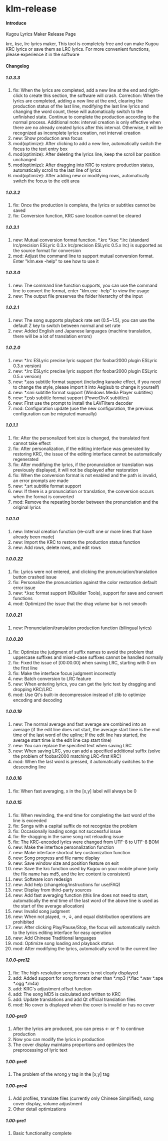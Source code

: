 # klm-release

#### Introduce

Kugou Lyrics Maker Release Page

krc, ksc, lrc lyrics maker, This tool is completely free and can make Kugou KRC lyrics or save them as LRC lyrics. For more convenient functions, please experience it in the software

#### Changelog

##### 1.0.3.3

1.  fix: When the lyrics are completed, add a new line at the end and right-click to create this section, the software will crash. Correction: When the lyrics are completed, adding a new line at the end, clearing the production status of the last line, modifying the last line lyrics and changing the word count, these will automatically switch to the unfinished state. Continue to complete the production according to the normal process. Additional note: interval creation is only effective when there are no already created lyrics after this interval. Otherwise, it will be recognized as incomplete lyrics creation, not interval creation
2.  new: Show production area focus
3.  mod(optimize): After clicking to add a new line, automatically switch the focus to the text entry box
4.  mod(optimize): After deleting the lyrics line, keep the scroll bar position unchanged
5.  mod(optimize): After dragging into KRC to restore production status, automatically scroll to the last line of lyrics
6.  mod(optimize): After adding new or modifying rows, automatically switch the focus to the edit area

##### 1.0.3.2

1.  fix: Once the production is complete, the lyrics or subtitles cannot be saved
2.  fix: Conversion function, KRC save location cannot be cleared

##### 1.0.3.1

1.  new: Mutual conversion format function. \*.krc \*.ksc \*.lrc (standard lrc/precision ESLyric 0.3.x lrc/precision ESLyric 0.5.x lrc) is supported as the source format for conversion
2.  mod: Adjust the command line to support mutual conversion format. Enter "klm.exe -help" to see how to use it

##### 1.0.3.0

1.  new: The command line function supports, you can use the command line to convert the format, enter "klm.exe -help" to view the usage
2.  new: The output file preserves the folder hierarchy of the input

##### 1.0.2.1

1.  new: The song supports playback rate set (0.5~1.5), you can use the default Z key to switch between normal and set rate
2.  new: Added English and Japanese languages (machine translation, there will be a lot of translation errors)

##### 1.0.2.0

1.  new: \*.lrc ESLyric precise lyric support (for foobar2000 plugin ESLyric 0.3.x version)
2.  new: \*.lrc ESLyric precise lyric support (for foobar2000 plugin ESLyric 0.5.x version)
3.  new: \*.ass subtitle format support (including karaoke effect, if you need to change the style, please import it into Aegisub to change it yourself)
4.  new: \*.smi subtitle format support (Windows Media Player subtitles)
5.  new: \*.psb subtitle format support (PowerDivX subtitles)
6.  new: First use the prompt to install the LAVFilters decoder
7.  mod: Configuration update (use the new configuration, the previous configuration can be migrated manually)

##### 1.0.1.1

1.  fix: After the personalized font size is changed, the translated font cannot take effect
2.  fix: After personalization, if the editing interface was generated by restoring KRC, the issue of the editing interface cannot be automatically regenerated
3.  fix: After modifying the lyrics, if the pronunciation or translation was previously displayed, it will not be displayed after restoration
4.  fix: When the conversion format is not enabled and the path is invalid, an error prompts are made
5.  new: \*.srt subtitle format support
6.  new: If there is a pronunciation or translation, the conversion occurs when the format is converted
7.  mod: Remove the repeating border between the pronunciation and the original lyrics

##### 1.0.1.0

1.  new: Interval creation function (re-craft one or more lines that have already been made)
2.  new: Import the KRC to restore the production status function
3.  new: Add rows, delete rows, and edit rows

##### 1.0.0.22

1.  fix: Lyrics were not entered, and clicking the pronunciation/translation button crashed issue
2.  fix: Personalize the pronunciation against the color restoration default error issue
3.  new: \*.ksc format support (KBuilder Tools), support for save and convert functions
4.  mod: Optimized the issue that the drag volume bar is not smooth

##### 1.0.0.21

1.  new: Pronunciation/translation production function (bilingual lyrics)

##### 1.0.0.20

1.  fix: Optimize the judgment of suffix names to avoid the problem that uppercase suffixes and mixed-case suffixes cannot be handled normally
2.  fix: Fixed the issue of \[00:00.00\] when saving LRC, starting with 0 on the first line
3.  fix: Make the interface focus judgment incorrectly
4.  new: Batch conversion to LRC feature
5.  new: When entering lyrics, you can get the lyric text by dragging and dropping KRC/LRC
6.  mod: Use Qt's built-in decompression instead of zlib to optimize encoding and decoding

##### 1.0.0.19

1.  new: The normal average and fast average are combined into an average (if the edit line does not start, the average start time is the end time of the last word of the upline; If the edit line has started, the average start time is the edit line cap start time)
2.  new: You can replace the specified text when saving LRC
3.  new: When saving LRC, you can add a specified additional suffix (solve the problem of foobar2000 matching LRC-first KRC)
4.  mod: When the last word is pressed, it automatically switches to the descending line

##### 1.0.0.16

1.  fix: When fast averaging, x in the \[x,y\] label will always be 0

##### 1.0.0.15

1.  fix: When rewinding, the end time for completing the last word of the line is exceeded
2.  fix: Songs with a capital suffix do not recognize the problem
3.  fix: Occasionally loading songs not successful issue
4.  fix: Re-dragging in the same song not reloading issue
5.  fix: The KRC-encoded lyrics were changed from UTF-8 to UTF-8 BOM
6.  new: Make the interface personalization function
7.  new: Make interface shortcut key customization function
8.  new: Song progress and file name display
9.  new: Save window size and position feature on exit
10.  new: Save the krc function used by Kugou on your mobile phone (only the file name has md5, and the krc content is consistent)
11.  new: Software icon redesign
12.  new: Add help (changelog/instructions for use/FAQ)
13.  new: Display from third-party sources
14.  new: Add fast averaging function (this line does not need to start, automatically the end time of the last word of the above line is used as the start of the average allocation)
15.  new: Invalid song judgment
16.  new: When not played, →, ↓, and equal distribution operations are prohibited
17.  new: After clicking Play/Pause/Stop, the focus will automatically switch to the lyrics editing interface for easy operation
18.  new: Add Chinese Traditional languages
19.  mod: Optimize song loading and playback status
20.  mod: After modifying the lyrics, automatically scroll to the current line

##### 1.0.0-pre12

1.  fix: The high-resolution screen cover is not clearly displayed
2.  add: Added support for song formats other than \*.mp3 (\*.flac \*.wav \*.ape \*.ogg \*.m4a)
3.  add: KRC's adjustment offset function
4.  add: The song MD5 is calculated and written to KRC
5.  add: Update translations and add Qt official translation files
6.  mod: No cover is displayed when the cover is invalid or has no cover

##### 1.00-pre9

1.  After the lyrics are produced, you can press ← or ↑ to continue production
2.  Now you can modify the lyrics in production
3.  The cover display maintains proportions and optimizes the preprocessing of lyric text

##### 1.00-pre6

1.  The problem of the wrong y tag in the \[x,y\] tag

##### 1.00-pre4

1.  Add profiles, translate files (currently only Chinese Simplified), song cover display, volume adjustment
2.  Other detail optimizations

##### 1.00-pre1

1.  Basic functionality complete
